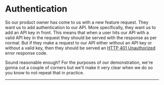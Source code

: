 # Authentication

So our product owner has come to us with a new feature request. They want us to add authentication to our API. More specifically, they want us to add an API key in front. This means that when a user hits our API with a valid API key in the request they should be served with the response as per normal. But if they make a request to our API either without an API key or without a valid key, then they should be served an [HTTP 401 Unauthorized](https://developer.mozilla.org/en-US/docs/Web/HTTP/Status/401) error response code.

Sound reasonable enough? For the purposes of our demonstration, we're gonna cut a couple of corners but we'll make it very clear when we do so you know to not repeat that in practice.

***

